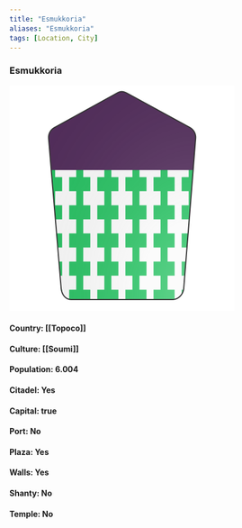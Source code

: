 ```yaml
---
title: "Esmukkoria"
aliases: "Esmukkoria"
tags: [Location, City]
---
```

### Esmukkoria
![](attachment/33e67616c6dff473f8c4ecceba1f9cec.svg)

#### Country: [[Topoco]]

#### Culture: [[Soumi]]

#### Population: 6.004

#### Citadel: Yes

#### Capital: true

#### Port: No

#### Plaza: Yes

#### Walls: Yes

#### Shanty: No

#### Temple: No

